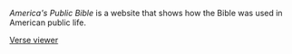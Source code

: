 ---
---

*America's Public Bible* is a website that shows how the Bible was used in American public life.

[Verse viewer](/visualization/verse-viewer/?ref=Luke+18:16)
